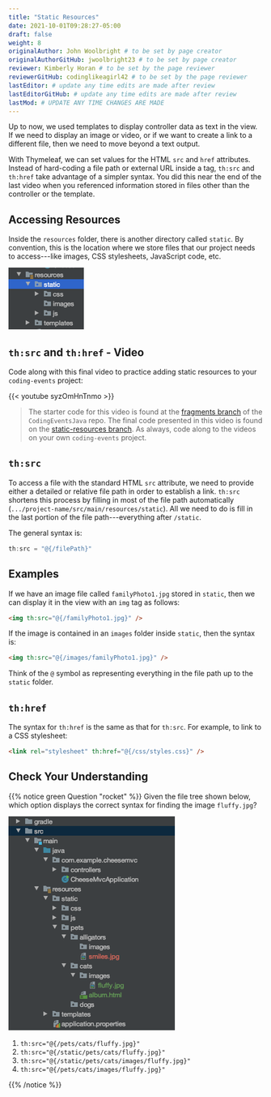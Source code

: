 ```yaml
---
title: "Static Resources"
date: 2021-10-01T09:28:27-05:00
draft: false
weight: 8
originalAuthor: John Woolbright # to be set by page creator
originalAuthorGitHub: jwoolbright23 # to be set by page creator
reviewer: Kimberly Horan # to be set by the page reviewer
reviewerGitHub: codinglikeagirl42 # to be set by the page reviewer
lastEditor: # update any time edits are made after review
lastEditorGitHub: # update any time edits are made after review
lastMod: # UPDATE ANY TIME CHANGES ARE MADE
---
```


Up to now, we used templates to display controller data as text in the view. If we need to display an image or video, or if we want to create a link to a different file, then we need to move beyond a text output.

With Thymeleaf, we can set values for the HTML `src` and `href` attributes. Instead of hard-coding a file path or external URL inside a tag, `th:src` and `th:href` take advantage of a simpler syntax. You did this near the end of the last video when you referenced information stored in files other than the controller or the template.

## Accessing Resources

Inside the `resources` folder, there is another directory called `static`. By convention, this is the location where we store files that our project needs to access---like images, CSS stylesheets, JavaScript code, etc.

![Resources folder file tree](pictures/resourcesFolderFileTree.png?classes=border)

## `th:src` and `th:href` - Video

Code along with this final video to practice adding static resources to your `coding-events` project:

{{< youtube syzOmHnTnmo >}}

> The starter code for this video is found at the [fragments branch](https://github.com/LaunchCodeEducation/CodingEventsJava/tree/fragments) of the `CodingEventsJava` repo. The final code presented in this video is found on the [static-resources branch](https://github.com/LaunchCodeEducation/CodingEventsJava/tree/static-resources). As always, code along to the videos on your own `coding-events` project.

## `th:src`

To access a file with the standard HTML `src` attribute, we need to provide either a detailed or relative file path in order to establish a link. `th:src` shortens this process by filling in most of the file path automatically (`.../project-name/src/main/resources/static`). All we need to do is fill in the last portion of the file path---everything after `/static`.

The general syntax is:

```groovy
th:src = "@{/filePath}"
```

## Examples

If we have an image file called `familyPhoto1.jpg` stored in `static`, then we can display it in the view with an `img` tag as follows:

```html
<img th:src="@{/familyPhoto1.jpg}" />
```

If the image is contained in an `images` folder inside `static`, then the syntax is:

```html
<img th:src="@{/images/familyPhoto1.jpg}" />
```

Think of the `@` symbol as representing everything in the file path up to the `static` folder.

## `th:href`

The syntax for `th:href` is the same as that for `th:src`. For example, to link to a CSS stylesheet:

```html
<link rel="stylesheet" th:href="@{/css/styles.css}" />
```

## Check Your Understanding

{{% notice green Question "rocket" %}}
Given the file tree shown below, which option displays the correct syntax for finding the image `fluffy.jpg`?

![File tree for finding `fluffy.jpg`](pictures/srcCcFileTree.png?classes=border)

1. `th:src="@{/pets/cats/fluffy.jpg}"`
2. `th:src="@{/static/pets/cats/fluffy.jpg}"`
3. `th:src="@{/static/pets/cats/images/fluffy.jpg}"`
4. `th:src="@{/pets/cats/images/fluffy.jpg}"`

<!-- Solution: Answer: `th:src="@{/pets/cats/images/fluffy.jpg}"` -->

{{% /notice %}}